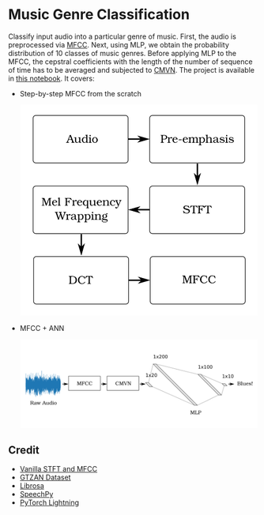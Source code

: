 # Music Genre Classification

Classify input audio into a particular genre of music. First, the audio is preprocessed via [MFCC](https://en.wikipedia.org/wiki/Mel-frequency_cepstrum). Next, using MLP, we obtain the probability distribution of 10 classes of music genres. Before applying MLP to the MFCC, the cepstral coefficients with the length of the number of sequence of time has to be averaged and subjected to [CMVN](https://en.wikipedia.org/wiki/Cepstral_mean_and_variance_normalization). The project is available in [this notebook](https://github.com/reshalfahsi/music-genre-classification/blob/master/MusicGenreClassification.ipynb). It covers:
 
 - Step-by-step MFCC from the scratch

   <p align="center"> <img src="https://github.com/reshalfahsi/music-genre-classification/blob/master/mfcc.png" alt="MFCC" > </p>

 - MFCC + ANN

   <p align="center"> <img src="https://github.com/reshalfahsi/music-genre-classification/blob/master/classification.png" alt="Classification" > </p>

## Credit

 - [Vanilla STFT and MFCC](https://github.com/brihijoshi/vanilla-stft-mfcc)
 - [GTZAN Dataset](https://www.kaggle.com/datasets/andradaolteanu/gtzan-dataset-music-genre-classification)
 - [Librosa](https://github.com/librosa/librosa)
 - [SpeechPy](https://github.com/astorfi/speechpy)
 - [PyTorch Lightning](https://github.com/Lightning-AI/lightning)
